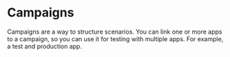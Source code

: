 # Campaigns
Campaigns are a way to structure scenarios. You can link one or more apps to a campaign, so you can use it for testing with multiple apps. For example, a test and production app.